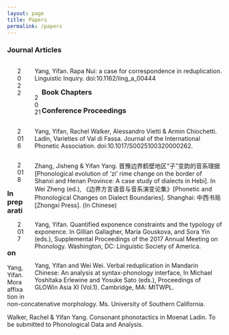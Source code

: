 ```yaml
---
layout: page
title: Papers
permalink: /papers
---
```


### Journal Articles

<div style="float: left; width: 8%;">
<ul> 2022 </ul></div>
<div style="float: right; width: 92%;">
<ul> Yang, Yifan. Rapa Nui: a case for correspondence in reduplication. Linguistic Inquiry. doi:10.1162/ling_a_00444</ul></div>

<div style="float: left; width: 8%;">
<ul> 2021 </ul></div>
<div style="float: right; width: 92%;">
<ul> Yang, Yifan, Rachel Walker, Alessandro Vietti & Armin Chiochetti. Ladin, Varieties of Val di Fassa. Journal of the International Phonetic Association. doi:10.1017/S0025100320000262. </ul></div>

### Book Chapters

<div style="float: left; width: 8%;">
<ul> 2016 </ul></div>
<div style="float: right; width: 92%;">
<ul> Zhang, Jisheng & Yifan Yang. 晋豫边界鹤壁地区“子”变韵的音系理据[Phonological evolution of ‘zi’ rime change on the border of Shanxi and Henan Province: A case study of dialects in Hebi]. In Wei Zheng (ed.), 《边界方言语音与音系演变论集》[Phonetic and Phonological Changes on Dialect Boundaries]. Shanghai: 中西书局[Zhongxi Press]. (In Chinese) </ul></div>

### Conference Proceedings

<div style="float: left; width: 8%;">
<ul> 2018 </ul></div>
<div style="float: right; width: 92%;">
<ul> Yang, Yifan. Quantified exponence constraints and the typology of exponence. In Gillian Gallagher, Maria Gouskova, and Sora Yin (eds.), Supplemental Proceedings of the 2017 Annual Meeting on Phonology. Washington, DC: Linguistic Society of America. </ul></div>

<div style="float: left; width: 8%;">
<ul> 2017 </ul></div>
<div style="float: right; width: 92%;">
<ul>Yang, Yifan and Wei Wei. Verbal reduplication in Mandarin Chinese: An analysis at syntax-phonology interface, In Michael Yoshitaka Erlewine and Yosuke Sato (eds.), Proceedings of GLOWin Asia XI (Vol.1). Cambridge, MA: MITWPL.  </ul></div>

### In preparation

Yang, Yifan. Mora affixation in non-concatenative morphology. Ms. University of Southern California.

Walker, Rachel & Yifan Yang. Consonant phonotactics in Moenat Ladin. To be submitted to Phonological Data and Analysis.
